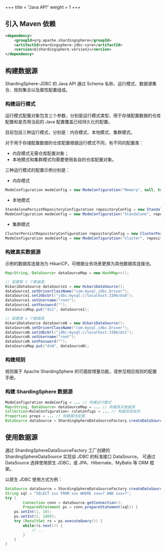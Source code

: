 +++
title = "Java API"
weight = 1
+++

## 引入 Maven 依赖

```xml
<dependency>
    <groupId>org.apache.shardingsphere</groupId>
    <artifactId>shardingsphere-jdbc-core</artifactId>
    <version>${shardingsphere.version}</version>
</dependency>
```

## 构建数据源

ShardingSphere-JDBC 的 Java API 通过 Schema 名称、运行模式、数据源集合、规则集合以及属性配置组成。

### 构建运行模式

运行模式配置对象包含三个参数，分别是运行模式类型、用于存储配置数据的仓库配置和是否用当前的 Java 配置覆盖已经持久化的配置。

目前包括三种运行模式，分别是：内存模式、本地模式、集群模式。

对于用于存储配置数据的仓库配置根据运行模式不同，有不同的配置类：

- 内存模式无需仓库配置对象；
- 本地模式和集群模式均需要使用各自的仓库配置对象。

三种运行模式的配置示例分别是：

- 内存模式

```java
ModeConfiguration modeConfig = new ModeConfiguration("Memory", null, true);
```

- 本地模式

```java
StandalonePersistRepositoryConfiguration repositoryConfig = new StandalonePersistRepositoryConfiguration("Local", new Properties());
ModeConfiguration modeConfig = new ModeConfiguration("Standalone", repositoryConfig, false);
```

- 集群模式

```java
ClusterPersistRepositoryConfiguration repositoryConfig = new ClusterPersistRepositoryConfiguration("ZooKeeper", "my_schema", "localhost:2181", new Properties());
ModeConfiguration modeConfig = new ModeConfiguration("Cluster", repositoryConfig, false);
```

### 构建真实数据源

示例的数据库连接池为 HikariCP，可根据业务场景更换为其他数据库连接池。

```java
Map<String, DataSource> dataSourceMap = new HashMap<>();

// 配置第 1 个数据源
HikariDataSource dataSource1 = new HikariDataSource();
dataSource1.setDriverClassName("com.mysql.jdbc.Driver");
dataSource1.setJdbcUrl("jdbc:mysql://localhost:3306/ds0");
dataSource1.setUsername("root");
dataSource1.setPassword("");
dataSourceMap.put("ds1", dataSource1);

// 配置第 n 个数据源
HikariDataSource dataSourceN = new HikariDataSource();
dataSourceN.setDriverClassName("com.mysql.jdbc.Driver");
dataSourceN.setJdbcUrl("jdbc:mysql://localhost:3306/ds1");
dataSourceN.setUsername("root");
dataSourceN.setPassword("");
dataSourceMap.put("dsN", dataSourceN);
```

### 构建规则

规则属于 Apache ShardingSphere 的可插拔增量功能，请参见相应规则的配置手册。

### 构建 ShardingSphere 数据源

```java
ModeConfiguration modeConfig = ... // 构建运行模式
Map<String, DataSource> dataSourceMap = ... // 构建真实数据源
Collection<RuleConfiguration> ruleConfigs = ... // 构建具体规则
Properties props = ... // 构建属性配置
DataSource dataSource = ShardingSphereDataSourceFactory.createDataSource("my_schema", modeConfig, dataSourceMap, ruleConfigs, props);
```

## 使用数据源

通过 ShardingSphereDataSourceFactory 工厂创建的 ShardingSphereDataSource 实现自 JDBC 的标准接口 DataSource。
可通过 DataSource 选择使用原生 JDBC，或 JPA、Hibernate、MyBatis 等 ORM 框架。

以原生 JDBC 使用方式为例：

```java
DataSource dataSource = ShardingSphereDataSourceFactory.createDataSource("my_schema", modeConfig, dataSourceMap, ruleConfigs, props);
String sql = "SELECT xxx FROM xxx WHERE xxx=? AND xxx=?";
try (
        Connection conn = dataSource.getConnection();
        PreparedStatement ps = conn.prepareStatement(sql)) {
    ps.setInt(1, 10);
    ps.setInt(2, 1000);
    try (ResultSet rs = ps.executeQuery()) {
        while(rs.next()) {
            // ...
        }
    }
}
```
